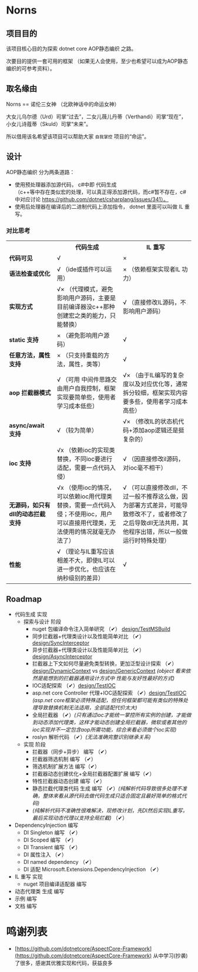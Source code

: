 # Norns

## 项目目的

该项目核心目的为探索 dotnet core AOP静态编织 之路。

次要目的提供一套可用的框架 （如果无人会使用，至少也希望可以成为AOP静态编织的可参考资料）。

## 取名缘由

Norns == 诺伦三女神 （北欧神话中的命运女神）

大女儿乌尔德（Urd）司掌“过去”，二女儿薇儿丹蒂（Verthandi）司掌“现在”，小女儿诗蔻蒂（Skuld）司掌“未来”。

所以借用该名希望该项目可以帮助大家 `自我掌控` 项目的“命运”。

## 设计

AOP静态编织 分为两条道路：

* 使用预处理器添加源代码， c#中即 代码生成  
    （c++等中存在类似宏的处理，可以真正得添加源代码，而c#暂不存在，c# 中对应讨论 https://github.com/dotnet/csharplang/issues/341）。
* 使用后处理器在编译后的二进制代码上添加指令， dotnet 里面可以叫做 IL 重写。

### 对比思考

<table class="tg">
  <tr>
    <th class="tg-0pky"></th>
    <th class="tg-0pky"><b>代码生成</b></th>
    <th class="tg-0pky"><b>IL 重写</b></th>
  </tr>
  <tr>
    <td class="tg-0pky"><b>代码可见</b></td>
    <td class="tg-0pky">√</td>
    <td class="tg-0pky">×</td>
  </tr>
  <tr>
    <td class="tg-0pky"><b>语法检查或优化</b></td>
    <td class="tg-0pky">√ （ide或插件可以运用）</td>
    <td class="tg-0pky">× （依赖框架实现者IL 功力）</td>
  </tr>
  <tr>
    <td class="tg-0pky"><b>实现方式</b></td>
    <td class="tg-0pky">√× （代理模式，避免影响用户源码，主要是目前编译器没c++那种创建宏之类的能力，只能替换）</td>
    <td class="tg-0pky">√ （直接修改IL源码，不影响用户源码）</td>
  </tr>
  <tr>
    <td class="tg-0pky"><b>static 支持</b></td>
    <td class="tg-0pky">×  （避免影响用户源码）</td>
    <td class="tg-0pky">√ </td>
  </tr>
  <tr>
    <td class="tg-0pky"><b>任意方法，属性 支持</b></td>
    <td class="tg-0pky">×  （只支持重载的方法，属性，类等）</td>
    <td class="tg-0pky">√ </td>
  </tr>
  <tr>
    <td class="tg-0pky"><b>aop 拦截器模式</b></td>
    <td class="tg-0pky">√ （可用 中间件思路交由用户自我控制，框架实现要简单些，使用者学习成本低些）</td>
    <td class="tg-0pky">√× （由于IL编写的复杂度以及对应优化等，通常拆分较细，框架实现内容要多些，使用者学习成本高些）</td>
  </tr>
  <tr>
    <td class="tg-0pky"><b>async/await 支持</b></td>
    <td class="tg-0pky">√ （较为简单）</td>
    <td class="tg-0pky">√× （修改IL的状态机代码+添加aop逻辑还是挺复杂的）</td>
  </tr>
  <tr>
    <td class="tg-0pky"><b>ioc 支持</b></td>
    <td class="tg-0pky">√x （依赖ioc的实现类替换，不同ioc要进行适配，需要一点代码入侵）</td>
    <td class="tg-0pky">√ （因直接修改il源码，对ioc毫不相干）</td>
  </tr>
  <tr>
    <td class="tg-0pky"><b>无源码，如只有dll的动态拦截支持</b></td>
    <td class="tg-0pky">√x （使用ioc的情况，可以依赖ioc用代理类替换，需要一点代码入侵；不使用ioc，用户可以直接用代理类，无法使用的情况就毫无办法了）</td>
    <td class="tg-0pky">√ （可以直接修改dll，不过一般不推荐这么做，因为部署方式差异，可能导致修改不了，或者修改了之后导致dll无法共用，其他程序出错，所以一般做运行时特殊处理）</td>
  </tr>
    <tr>
    <td class="tg-0pky"><b>性能</b></td>
    <td class="tg-0pky">√ （理论与IL重写应该相差不大，即使IL可以进一步优化，也应该在纳秒级别的差异）</td>
    <td class="tg-0pky">√ </td>
  </tr>
</table>

## Roadmap

- 代码生成 实现
    - 探索与设计 阶段
        - nuget 包编译命令注入简单研究 （✔） [design/TestMSBuild](design/TestMSBuild)
        - 同步拦截器+代理类设计以及性能简单对比 （✔）[design/SyncInterceptor](design/SyncInterceptor)
        - 异步拦截器+代理类设计以及性能简单对比 （✔）[design/AsyncInterceptor](design/AsyncInterceptor)
        - 拦截器上下文如何尽量避免类型转换，更加泛型设计探索 （✔）[design/DynamicContext](design/DynamicContext) vs [design/GenericContext](design/GenericContext) *(object 看来依然是能想到的拦截器通用设计方式中 性能与友好性最好的方式)*
        - IOC适配探索 （✔）[design/TestIOC](design/TestIOC)
        - asp.net core Controller 代理+IOC适配探索 （✔）[design/TestIOC](design/TestIOC) *(asp.net core框架必须特殊适配，但任何框架都可能有类似的特殊处理导致替换机制无法适用，全部适配代价太大)*
        - 全局拦截器 （✔）*(只有通过ioc才能统一掌控所有实例的创建，才能做到动态添加代理类，这样才能动态创建全局拦截器，微软或者其他的ioc实现并不一定包含aop所需功能，综合来看必须做个ioc实现)*
        - roslyn 解析代码 （✔）*(无法准确完整识别继承关系)*
    - 实现 阶段
        - 拦截器（同步+异步） 编写 （✔）
        - 拦截器筛选机制 编写 （✔）
        - 筛选机制扩展方法 编写（✔）
        - 拦截器动态创建优化+全局拦截器配置扩展 编写（✔）
        - 特性拦截器动态创建 编写（✔）
        - 静态拦截代理类代码 生成 编写 （✔）*(纯解析代码导致很多处理不准确，整体来看从源代码去做代码生成只适合固定且最好简单的格式代码)*
        - *(纯解析代码不准确性很难解决，现修改计划，先DI然后实现IL重写，最后实现动态代理以支持全局拦截)* （✔）
- DependencyInjection 编写
    - DI Singleton 编写 （✔）
    - DI Scoped 编写 （✔）
    - DI Transient 编写 （✔）
    - DI 属性注入 （✔）
    - DI named dependency （✔）
    - DI 适配 Microsoft.Extensions.DependencyInjection （✔）
- IL 重写 实现 
    - nuget 项目编译适配器 编写
- 动态代理类 生成 编写
- 示例 编写
- 文档 编写


# 鸣谢列表

* [https://github.com/dotnetcore/AspectCore-Framework](https://github.com/dotnetcore/AspectCore-Framework) 从中学习(抄袭)了很多，感谢其优雅实现和代码，获益良多